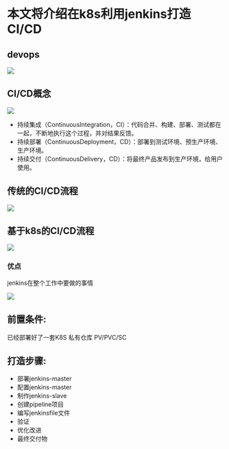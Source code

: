 # 本文将介绍在k8s利用jenkins打造CI/CD
## devops
![](assets/markdown-img-paste-20181212121211490.png)

## CI/CD概念

![](assets/markdown-img-paste-20181212121059739.png)

- 持续集成（ContinuousIntegration，CI）：代码合并、构建、部署、测试都在一起，不断地执行这个过程，并对结果反馈。
- 持续部署（ContinuousDeployment，CD）：部署到测试环境、预生产环境、生产环境。
- 持续交付（ContinuousDelivery，CD）：将最终产品发布到生产环境，给用户使用。


## 传统的CI/CD流程
![](assets/markdown-img-paste-20181212130045540.png)

## 基于k8s的CI/CD流程
![](assets/markdown-img-paste-20181212121233146.png)

### 优点
 jenkins在整个工作中要做的事情

![](assets/markdown-img-paste-20181212122655231.png)

## 前置条件:
已经部署好了一套K8S
私有仓库
PV/PVC/SC

## 打造步骤:
- 部署jenkins-master
- 配置jenkins-master
- 制作jenkins-slave
- 创建pipeline项目
- 编写jenkinsfile文件
- 验证
- 优化改进
- 最终交付物
